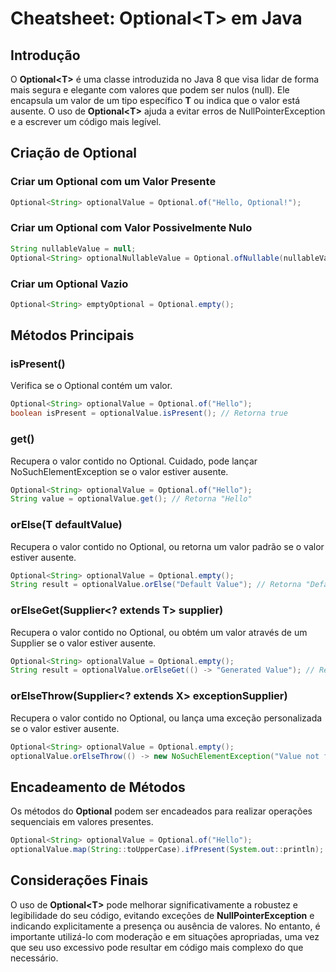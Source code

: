 # Cheatsheet: Optional\<T\> em Java

## Introdução

O **Optional\<T\>** é uma classe introduzida no Java 8 que visa lidar de forma mais segura e elegante com valores que podem ser nulos (null). Ele encapsula um valor de um tipo específico **T** ou indica que o valor está ausente. O uso de **Optional\<T\>** ajuda a evitar erros de NullPointerException e a escrever um código mais legível.

## Criação de Optional

### Criar um Optional com um Valor Presente

```java
Optional<String> optionalValue = Optional.of("Hello, Optional!");
```

### Criar um Optional com Valor Possivelmente Nulo

```java
String nullableValue = null;
Optional<String> optionalNullableValue = Optional.ofNullable(nullableValue);
```

### Criar um Optional Vazio

```java
Optional<String> emptyOptional = Optional.empty();
```

## Métodos Principais

### isPresent()

Verifica se o Optional contém um valor.

```java
Optional<String> optionalValue = Optional.of("Hello");
boolean isPresent = optionalValue.isPresent(); // Retorna true
```

### get()

Recupera o valor contido no Optional. Cuidado, pode lançar NoSuchElementException se o valor estiver ausente.

```java
Optional<String> optionalValue = Optional.of("Hello");
String value = optionalValue.get(); // Retorna "Hello"
```

### orElse(T defaultValue)

Recupera o valor contido no Optional, ou retorna um valor padrão se o valor estiver ausente.

```java
Optional<String> optionalValue = Optional.empty();
String result = optionalValue.orElse("Default Value"); // Retorna "Default Value"
```

### orElseGet(Supplier<? extends T> supplier)

Recupera o valor contido no Optional, ou obtém um valor através de um Supplier se o valor estiver ausente.

```java
Optional<String> optionalValue = Optional.empty();
String result = optionalValue.orElseGet(() -> "Generated Value"); // Retorna "Generated Value"
```

### orElseThrow(Supplier<? extends X> exceptionSupplier)

Recupera o valor contido no Optional, ou lança uma exceção personalizada se o valor estiver ausente.

```java
Optional<String> optionalValue = Optional.empty();
optionalValue.orElseThrow(() -> new NoSuchElementException("Value not found"));
```

## Encadeamento de Métodos

Os métodos do **Optional** podem ser encadeados para realizar operações sequenciais em valores presentes.

```java
Optional<String> optionalValue = Optional.of("Hello");
optionalValue.map(String::toUpperCase).ifPresent(System.out::println); // Imprime "HELLO"
```

## Considerações Finais

O uso de **Optional\<T\>** pode melhorar significativamente a robustez e legibilidade do seu código, evitando exceções de **NullPointerException** e indicando explicitamente a presença ou ausência de valores. No entanto, é importante utilizá-lo com moderação e em situações apropriadas, uma vez que seu uso excessivo pode resultar em código mais complexo do que necessário.